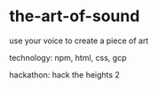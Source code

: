 # the-art-of-sound
use your voice to create a piece of art 

technology: npm, html, css, gcp

hackathon: hack the heights 2
